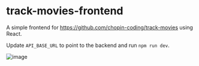 # track-movies-frontend
A simple frontend for https://github.com/chopin-coding/track-movies using React.

Update `API_BASE_URL` to point to the backend and run `npm run dev`.

![image](https://github.com/chopin-coding/track-movies-frontend/assets/15129638/954de9c8-1673-4047-9adb-c81263adfaf1)
